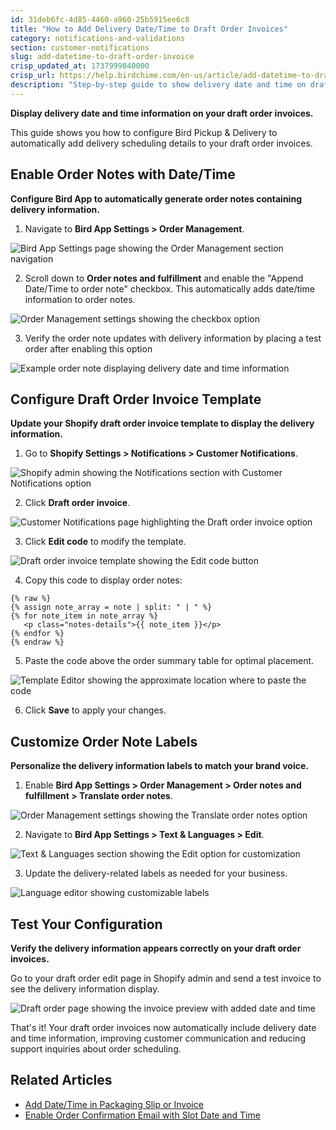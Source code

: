```yaml
---
id: 31deb6fc-4d85-4460-a960-25b5915ee6c8
title: "How to Add Delivery Date/Time to Draft Order Invoices"
category: notifications-and-validations
section: customer-notifications
slug: add-datetime-to-draft-order-invoice
crisp_updated_at: 1737999840000
crisp_url: https://help.birdchime.com/en-us/article/add-datetime-to-draft-order-invoice-pmdpbi/
description: "Step-by-step guide to show delivery date and time on draft order invoices. Configure Bird app settings, update Shopify templates, and customize labels for better customer communication."
---
```


**Display delivery date and time information on your draft order invoices.**

This guide shows you how to configure Bird Pickup & Delivery to automatically add delivery scheduling details to your draft order invoices.

## Enable Order Notes with Date/Time

**Configure Bird App to automatically generate order notes containing delivery information.**

1. Navigate to **Bird App Settings > Order Management**.

![Bird App Settings page showing the Order Management section navigation](https://storage.crisp.chat/users/helpdesk/website/ca826b447482b000/screenshot-2025-01-05-at-11441_1gz7zgy.png)

2. Scroll down to **Order notes and fulfillment** and enable the "Append Date/Time to order note" checkbox. This automatically adds date/time information to order notes.

![Order Management settings showing the checkbox option](https://storage.crisp.chat/users/helpdesk/website/ca826b447482b000/screenshot-2025-01-05-at-12012_16buo4o.png)

3. Verify the order note updates with delivery information by placing a test order after enabling this option

![Example order note displaying delivery date and time information](https://storage.crisp.chat/users/helpdesk/website/ca826b447482b000/screenshot-2023-06-27-at-51724_17806r2.png)

## Configure Draft Order Invoice Template

**Update your Shopify draft order invoice template to display the delivery information.**

1. Go to **Shopify Settings > Notifications > Customer Notifications**.

![Shopify admin showing the Notifications section with Customer Notifications option](https://storage.crisp.chat/users/helpdesk/website/ca826b447482b000/screenshot-2025-01-05-at-12233_97x97x.png)

2. Click **Draft order invoice**.

![Customer Notifications page highlighting the Draft order invoice option](https://storage.crisp.chat/users/helpdesk/website/ca826b447482b000/screenshot-2025-01-05-at-12819_enoi0u.png)

3. Click **Edit code** to modify the template.

![Draft order invoice template showing the Edit code button](https://storage.crisp.chat/users/helpdesk/website/ca826b447482b000/screenshot-2023-06-27-at-53745_1mpqqog.png)

4. Copy this code to display order notes:

```liquid
{% raw %}
{% assign note_array = note | split: " | " %}
{% for note_item in note_array %}
   <p class="notes-details">{{ note_item }}</p>
{% endfor %}
{% endraw %}
```

5. Paste the code above the order summary table for optimal placement.

![Template Editor showing the approximate location where to paste the code](https://storage.crisp.chat/users/helpdesk/website/ca826b447482b000/screenshot-2023-06-27-at-53835_izqcsq.png)

6. Click **Save** to apply your changes.

## Customize Order Note Labels

**Personalize the delivery information labels to match your brand voice.**

1. Enable **Bird App Settings > Order Management > Order notes and fulfillment > Translate order notes**.

![Order Management settings showing the Translate order notes option](https://storage.crisp.chat/users/helpdesk/website/ca826b447482b000/screenshot-2025-01-05-at-13205_jd9si1.png)

2. Navigate to **Bird App Settings > Text & Languages > Edit**.

![Text & Languages section showing the Edit option for customization](https://storage.crisp.chat/users/helpdesk/website/ca826b447482b000/screenshot-2025-01-05-at-13526_13li13b.png)

3. Update the delivery-related labels as needed for your business.

![Language editor showing customizable labels](https://storage.crisp.chat/users/helpdesk/website/ca826b447482b000/screenshot-2025-01-05-at-13741_1ib1c8e.png)

## Test Your Configuration

**Verify the delivery information appears correctly on your draft order invoices.**

Go to your draft order edit page in Shopify admin and send a test invoice to see the delivery information display.

![Draft order page showing the invoice preview with added date and time](https://storage.crisp.chat/users/helpdesk/website/ca826b447482b000/screenshot-2023-06-28-at-83853_14gw6vz.png)

That's it! Your draft order invoices now automatically include delivery date and time information, improving customer communication and reducing support inquiries about order scheduling.

## Related Articles

- [Add Date/Time in Packaging Slip or Invoice](https://help.birdchime.com/en-us/article/add-datetime-in-packaging-slip-or-invoice-m9smdk/)
- [Enable Order Confirmation Email with Slot Date and Time](https://help.birdchime.com/en-us/article/enable-order-confirmation-email-with-slot-date-and-time-iju71t/)
